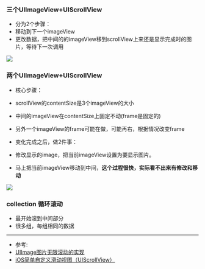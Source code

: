 ### 三个UIImageView+UIScrollView
- 分为2个步骤：
 - 移动到下一个imageView
 - 更改数据，把中间的的imageView移到scrollView上来还是显示完成时的图片，等待下一次调用
 
![](https://github.com/angmu/MGInfiniteScrollView/blob/master/Screenshot/snip01.gif)

### 两个UIImageView+UIScrollView
- 核心步骤：
 - scrollView的contentSize是3个imageView的大小
 - 中间的imageView在contentSize上固定不动(frame是固定的)
 - 另外一个imageView的frame可能在做，可能再右，根据情况改变frame

- 变化完成之后，做2件事：
 - 修改显示的image，把当前imageView设置为要显示图片。
 - 马上把当前imageView移动到中间，**这个过程很快，实际看不出来有修改和移动**

![](https://github.com/angmu/MGInfiniteScrollView/blob/master/Screenshot/snip02.gif)

### collection 循环滚动
- 最开始滚到中间部分
- 很多组，每组相同的数据


---
- 参考:
 - [UIImage图片无限滚动的实现](http://www.jianshu.com/p/1d9b8b82a5f9)
 - [iOS简单自定义滑动视图（UIScrollView）](http://www.jianshu.com/p/eb80b502f73e)
